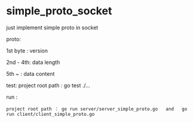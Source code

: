 # simple_proto_socket
just implement simple proto in socket 


proto:

1st byte : version

2nd - 4th: data length

5th ~ : data content




test:
    project root path :  go test ./...

run :

    project root path ： go run server/server_simple_proto.go   and   go run client/client_simple_proto.go